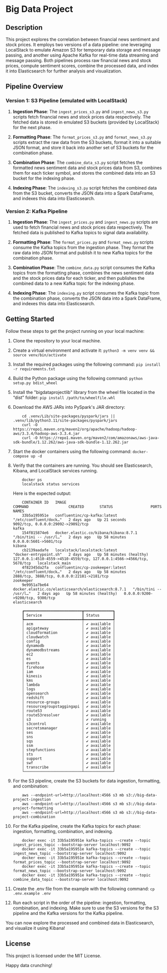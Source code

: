 # Big Data Project

## Description

This project explores the correlation between financial news sentiment and stock prices. It employs two versions of a data pipeline: one leveraging LocalStack to emulate Amazon S3 for temporary data storage and message passing, and another using Apache Kafka for real-time data streaming and message passing. Both pipelines process raw financial news and stock prices, compute sentiment scores, combine the processed data, and index it into Elasticsearch for further analysis and visualization.

## Pipeline Overview

### Version 1: S3 Pipeline (emulated with LocalStack)

1. **Ingestion Phase**: The `ingest_prices_s3.py` and `ingest_news_s3.py` scripts fetch financial news and stock prices data respectively. The fetched data is stored in emulated S3 buckets (provided by LocalStack) for the next phase.

2. **Formatting Phase**: The `format_prices_s3.py` and `format_news_s3.py` scripts extract the raw data from the S3 buckets, format it into a suitable JSON format, and store it back into another set of S3 buckets for the combination phase.

3. **Combination Phase**: The `combine_data_s3.py` script fetches the formatted news sentiment data and stock prices data from S3, combines them for each ticker symbol, and stores the combined data into an S3 bucket for the indexing phase.

4. **Indexing Phase**: The `indexing_s3.py` script fetches the combined data from the S3 bucket, converts the JSON data into a Spark DataFrame, and indexes this data into Elasticsearch.

### Version 2: Kafka Pipeline

1. **Ingestion Phase**: The `ingest_prices.py` and `ingest_news.py` scripts are used to fetch financial news and stock prices data respectively. The fetched data is published to Kafka topics to signal data availability.

2. **Formatting Phase**: The `format_prices.py` and `format_news.py` scripts consume the Kafka topics from the ingestion phase. They format the raw data into JSON format and publish it to new Kafka topics for the combination phase.

3. **Combination Phase**: The `combine_data.py` script consumes the Kafka topics from the formatting phase, combines the news sentiment data and the stock prices data for each ticker, and then publishes the combined data to a new Kafka topic for the indexing phase.

4. **Indexing Phase**: The `indexing.py` script consumes the Kafka topic from the combination phase, converts the JSON data into a Spark DataFrame, and indexes this data into Elasticsearch.

## Getting Started

Follow these steps to get the project running on your local machine:

1. Clone the repository to your local machine.
2. Create a virtual environment and activate it: `python3 -m venv venv && source venv/bin/activate`
3. Install the required packages using the following command: `pip install -r requirements.txt`
4. Build the Python package using the following command: `python setup.py bdist_wheel`
5. Install the "bigdataprojectlib" library from the wheel file located in the “dist” folder: `pip install /path/to/wheelfile.whl`
6. Download the AWS JARs into PySpark's JAR directory:

    ```shell
        cd .venv/Lib/site-packages/pyspark/jars || .venv/lib/python3.11/site-packages/pyspark/jars
        curl -O https://repo1.maven.org/maven2/org/apache/hadoop/hadoop-aws/3.3.4/hadoop-aws-3.3.4.jar
        curl -O https://repo1.maven.org/maven2/com/amazonaws/aws-java-sdk-bundle/1.12.262/aws-java-sdk-bundle-1.12.262.jar
    ```

7. Start the docker containers using the following command: `docker-compose up -d`
8. Verify that the containers are running. You should see Elasticsearch, Kibana, and LocalStack services running.

    ```shell
        docker ps
        localstack status services
    ```

    Here is the expected output:

    ```shell
        CONTAINER ID   IMAGE                                                 COMMAND                  CREATED       STATUS                 PORTS                                                                    NAMES
        33b5a195951e   confluentinc/cp-kafka:latest                          "/etc/confluent/dock…"   2 days ago   Up 21 seconds             9092/tcp, 0.0.0.0:29092->29092/tcp                                       kafka
        154f815874e6   docker.elastic.co/kibana/kibana:8.7.1                 "/bin/tini -- /usr/l…"   2 days ago   Up 58 minutes             0.0.0.0:5601->5601/tcp                                                   kibana
        cb2139aadafe   localstack/localstack:latest                          "docker-entrypoint.sh"   2 days ago   Up 58 minutes (healthy)   127.0.0.1:4510-4559->4510-4559/tcp, 127.0.0.1:4566->4566/tcp, 5678/tcp   localstack_main
        4f82345da2fa   confluentinc/cp-zookeeper:latest                      "/etc/confluent/dock…"   2 days ago   Up 58 minutes             2888/tcp, 3888/tcp, 0.0.0.0:22181->2181/tcp                              zookeeper
        9e9951a7be64   docker.elastic.co/elasticsearch/elasticsearch:8.7.1   "/bin/tini -- /usr/l…"   2 days ago   Up 58 minutes (healthy)   0.0.0.0:9200->9200/tcp, 9300/tcp                                         elasticsearch

        ┏━━━━━━━━━━━━━━━━━━━━━━━━━━┳━━━━━━━━━━━━━┓
        ┃ Service                  ┃ Status      ┃
        ┡━━━━━━━━━━━━━━━━━━━━━━━━━━╇━━━━━━━━━━━━━┩
        │ acm                      │ ✔ available │
        │ apigateway               │ ✔ available │
        │ cloudformation           │ ✔ available │
        │ cloudwatch               │ ✔ available │
        │ config                   │ ✔ available │
        │ dynamodb                 │ ✔ available │
        │ dynamodbstreams          │ ✔ available │
        │ ec2                      │ ✔ available │
        │ es                       │ ✔ available │
        │ events                   │ ✔ available │
        │ firehose                 │ ✔ available │
        │ iam                      │ ✔ available │
        │ kinesis                  │ ✔ available │
        │ kms                      │ ✔ available │
        │ lambda                   │ ✔ available │
        │ logs                     │ ✔ available │
        │ opensearch               │ ✔ available │
        │ redshift                 │ ✔ available │
        │ resource-groups          │ ✔ available │
        │ resourcegroupstaggingapi │ ✔ available │
        │ route53                  │ ✔ available │
        │ route53resolver          │ ✔ available │
        │ s3                       │ ✔ running   │
        │ s3control                │ ✔ available │
        │ secretsmanager           │ ✔ available │
        │ ses                      │ ✔ available │
        │ sns                      │ ✔ available │
        │ sqs                      │ ✔ available │
        │ ssm                      │ ✔ available │
        │ stepfunctions            │ ✔ available │
        │ sts                      │ ✔ available │
        │ support                  │ ✔ available │
        │ swf                      │ ✔ available │
        │ transcribe               │ ✔ available │
        └──────────────────────────┴─────────────┘
    ```

9. For the S3 pipeline, create the S3 buckets for data ingestion, formatting, and combination:

    ```shell
        aws --endpoint-url=http://localhost:4566 s3 mb s3://big-data-project-ingestion
        aws --endpoint-url=http://localhost:4566 s3 mb s3://big-data-project-formatting
        aws --endpoint-url=http://localhost:4566 s3 mb s3://big-data-project-combination
    ```

10. For the Kafka pipeline, create the Kafka topics for each phase: ingestion, formatting, combination, and indexing.

    ```shell
        docker exec -it 33b5a195951e kafka-topics --create --topic ingest_prices_topic --bootstrap-server localhost:9092
        docker exec -it 33b5a195951e kafka-topics --create --topic ingest_news_topic --bootstrap-server localhost:9092
        docker exec -it 33b5a195951e kafka-topics --create --topic format_prices_topic --bootstrap-server localhost:9092
        docker exec -it 33b5a195951e kafka-topics --create --topic format_news_topic --bootstrap-server localhost:9092
        docker exec -it 33b5a195951e kafka-topics --create --topic combine_data_topic --bootstrap-server localhost:9092
    ```

11. Create the .env file from the example with the following command: `cp .env.example .env`
12. Run each script in the order of the pipeline: ingestion, formatting, combination, and indexing. Make sure to use the S3 versions for the S3 pipeline and the Kafka versions for the Kafka pipeline.

You can now explore the processed and combined data in Elasticsearch, and visualize it using Kibana!

## License

This project is licensed under the MIT License.

Happy data crunching!
